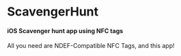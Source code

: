 # ScavengerHunt
#### iOS Scavenger hunt app using NFC tags

All you need are NDEF-Compatible NFC Tags, and this app!
